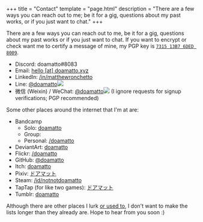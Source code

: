 +++
title = "Contact"
template = "page.html"
description = "There are a few ways you can reach out to me; be it for a gig, questions about my past works, or if you just want to chat."
+++

There are a few ways you can reach out to me, be it for a gig, questions about my past works or if you just want to chat. If you want to encrypt or check want me to certify a message of mine, my PGP key is [`7315 13B7 6DED 8009`](https://keybase.io/doamatto).

- Discord: doamatto#8083
- Email: [hello \[at\] doamatto.xyz](mailto:hello@doamatto.xyz)
- LinkedIn: [/in/matthewronchetto](https://www.linkedin.com/in/matthewronchetto)
- Line: <a href="/assets/line_invite.jpg" class="hoverImgLink">@doamatto</a><img src="/assets/line_invite.jpg" class="hoverImg" />
- 微信 (Weixin) / WeChat: <a href="/assets/wechat_invite.jpg" class="hoverImgLink">@doamatto</a><img src="/assets/wechat_invite.jpg" class="hoverImg" /> (I ignore requests for signup verifications; PGP recommended)

Some other places around the internet that I'm at are:
- Bandcamp
    - Solo: [doamatto](https://doamatto.bandcamp.com)
    - Group:
    - Personal: [/doamatto](https://bandcamp.com/doamatto)
- DeviantArt: [doamatto](https://www.deviantart.com/doamatto)
- Flickr: [/doamatto](https://flickr.com/doamatto)
- GitHub: [@doamatto](https://github.com/doamatto)
- Itch: [doamatto](https://doamatto.itch.io)
- Pixiv: [ドアマット](https://www.pixiv.net/en/users/70007059)
- Steam: [/id/notnotdoamatto](https://steamcommunity.com/id/notnotdoamatto)
- TapTap (for like two games): [ドアマット](https://www.taptap.io/user/375462982)
- Tumblr: [doamatto](https://doamatto.tumblr.com)

Although there are other places I lurk [or used to](/archive/social), I don't want to make the lists longer than they already are. Hope to hear from you soon :)
